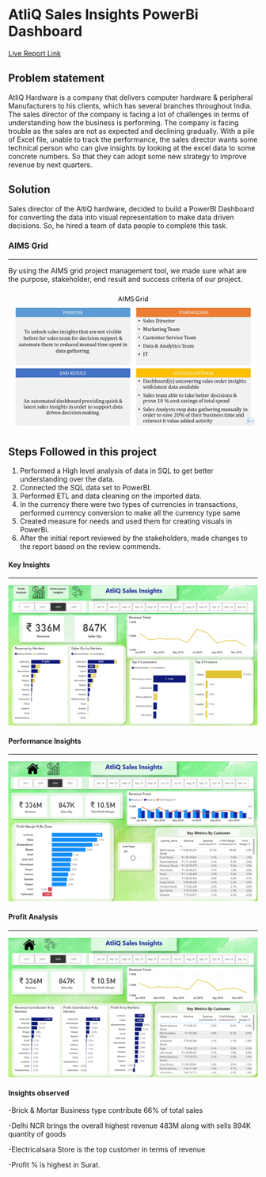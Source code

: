 # AtliQ Sales Insights PowerBi Dashboard


[Live Report Link](https://app.powerbi.com/groups/me/reports/eb899a36-233a-4421-977a-b194a0f71595/b4bd33b3b9d2cfbda0a4?experience=power-bi)

## Problem statement

AtliQ Hardware is a company that delivers computer hardware & peripheral Manufacturers to his clients, which has several branches throughout India. The sales director of the company is facing a lot of challenges in terms of understanding how the business is performing. The company is facing trouble as the sales are not as expected and declining gradually. With a pile of Excel file, unable to track the performance, the sales director wants some technical person who can give insights by looking at the excel data to some concrete numbers. So that they can adopt some new strategy to improve revenue by next quarters.

## Solution 

Sales director of the AltiQ hardware, decided to build a PowerBI Dashboard for converting the data into 
visual representation to make data driven decisions. So, he hired a team of data people to complete this task.


### AIMS Grid

---
By using the AIMS grid project management tool, we made sure what are the purpose, stakeholder, end result 
and success criteria  of our project.

<img src="https://github.com/Sumitraadhya/Sales-Insights-AtliQ/blob/main/AIMS.jpg">

## Steps Followed in this project

1. Performed a High level analysis of data in SQL to get better understanding over the data.
2. Connected the SQL data set to PowerBI.
3. Performed ETL and data cleaning on the imported data.
4. In the currency there were two types of currencies in transactions, performed currency conversion to make all the currency type same
5. Created measure for needs and used them for creating visuals in PowerBi.
6. After the initial report reviewed by the stakeholders, made changes to the report based on the review commends.

####  Key Insights

---
<img src="https://github.com/Sumitraadhya/Sales-Insights-AtliQ/blob/main/Key%20Insights.png">

#### Performance Insights

---
<img src="https://github.com/Sumitraadhya/Sales-Insights-AtliQ/blob/main/Performance%20Insights.png">

#### Profit Analysis

---
<img src="https://github.com/Sumitraadhya/Sales-Insights-AtliQ/blob/main/Profit%20Analysis.png">

#### Insights observed

-Brick & Mortar Business type contribute 66% of total sales

-Delhi NCR brings the overall highest revenue 483M along with sells 894K quantity of goods

-Electricalsara Store is the top customer in terms of revenue

-Profit % is highest in Surat.
